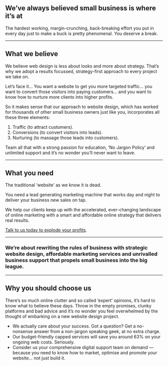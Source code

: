 ## We’ve always believed small business is where it’s at

The hardest working, margin-crunching, back-breaking effort you put in every day just to make a buck is pretty phenomenal. You deserve a break.

***

## What we believe

We believe web design is less about looks and more about strategy. That’s why we adopt a results focussed, strategy-first approach to every project we take on.

Let’s face it… You want a website to get you more targeted traffic… you want to convert those visitors into paying customers… and you want to know how to nurture more clients into higher profits.

So it makes sense that our approach to website design, which has worked for thousands of other small business owners just like you, incorporates all these three elements:

1.  Traffic (to attract customers).
2.  Conversions (to convert visitors into leads).
3.  Nurturing (to massage those leads into customers).

Team all that with a strong passion for education, ‘No Jargon Policy’ and unlimited support and it’s no wonder you’ll never want to leave.

***

## What you need

The traditional ‘website’ as we know it is dead.

You need a lead generating marketing machine that works day and night to deliver your business new sales on tap.

We help our clients keep up with the accelerated, ever-changing landscape of online marketing with a smart and affordable online strategy that delivers real results.

[Talk to us today to explode your profits](https://dmaillard.com/contact).

***

### We’re about rewriting the rules of business with **strategic website design, affordable marketing services** and **unrivalled business support** that propels small business into the big league.

***

## Why you should choose us

There’s so much online clutter and so called ‘expert’ opinions, it’s hard to know what to believe these days. Throw in the empty promises, clunky platforms and bad advice and it’s no wonder you feel overwhelmed by the thought of embarking on a new website design project.

*   We actually care about your success. Got a question? Get a no-nonsense answer from a non-jargon speaking geek, at no extra charge.
*   Our budget-friendly capped services will save you around 63% on your ongoing web costs. Seriously.
*   Consider us your comprehensive digital support team on demand — because you need to know how to market, optimise and promote your website… not just build it.

